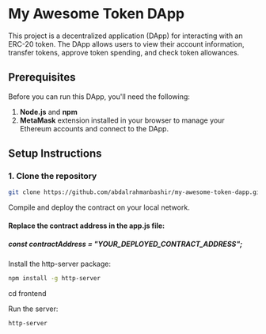 # My Awesome Token DApp

This project is a decentralized application (DApp) for interacting with an ERC-20 token. 
The DApp allows users to view their account information, transfer tokens, approve token spending, and check token allowances.

## Prerequisites

Before you can run this DApp, you'll need the following:

1. **Node.js** and **npm**
2. **MetaMask** extension installed in your browser to manage your Ethereum accounts and connect to the DApp.

## Setup Instructions

### 1. Clone the repository

```bash
git clone https://github.com/abdalrahmanbashir/my-awesome-token-dapp.git
```
Compile and deploy the contract on your local network.

#### Replace the contract address in the app.js file:
##### const contractAddress = "YOUR_DEPLOYED_CONTRACT_ADDRESS";

Install the http-server package:

```bash
npm install -g http-server
```
cd frontend

Run the server:

```bash
http-server
```
